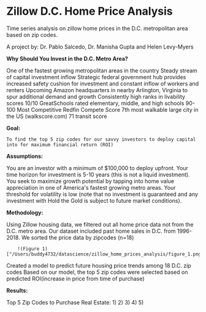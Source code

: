 # Zillow D.C. Home Price Analysis

Time series analysis on zillow home prices in the D.C. metropolitan area based on zip codes.

A project by: Dr. Pablo Salcedo, Dr. Manisha Gupta and Helen Levy-Myers

**Why Should You Invest in the D.C. Metro Area?**

One of the fastest growing metropolitan areas in the country
Steady stream of capital investment inflow
Strategic federal government hub provides increased safety cushion for investment and constant inflow of workers and renters
Upcoming Amazon headquarters in nearby Arlington, Virginia to spur additional demand and growth
Consistently high ranks in livability scores
10/10 GreatSchools rated elementary, middle, and high schools 
90-100 Most Competitive Redfin Compete Score 
7th most walkable large city in the US (walkscore.com)
71 transit score

    
**Goal:**

    To find the top 5 zip codes for our savvy investors to deploy capital into for maximum financial return (ROI)

**Assumptions:**

You are an investor with a minimum of $100,000 to deploy upfront.
Your time horizon for investment is 5-10 years (this is not a liquid investment).
You seek to maximize growth potential by tapping into home value appreciation in one of America's fastest growing metro areas.
Your threshold for volatility is low (note that no investment is guaranteed and any investment with Hold the Gold is subject to future market conditions).

**Methodology:**

Using Zillow housing data, we filtered out all home price data not from the D.C. metro area.
Our dataset included past home sales in D.C. from 1996-2018.
We sorted the price data by zipcodes (n=18)


        !(Figure 1) ["/Users/buddy4732/datascience/zillow_home_prices_analysis/figure_1.png"]

Created a model to predict future housing  price trends among 18 D.C. zip codes
Based on our model, the top 5 zip codes were selected based on predicted ROI(increase in price from time of purchase)

**Results:**

Top 5 Zip Codes to Purchase Real Estate:
1)
2)
3)
4)
5)









